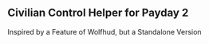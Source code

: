 ## Civilian Control Helper for Payday 2

Inspired by a Feature of Wolfhud, but a Standalone Version
